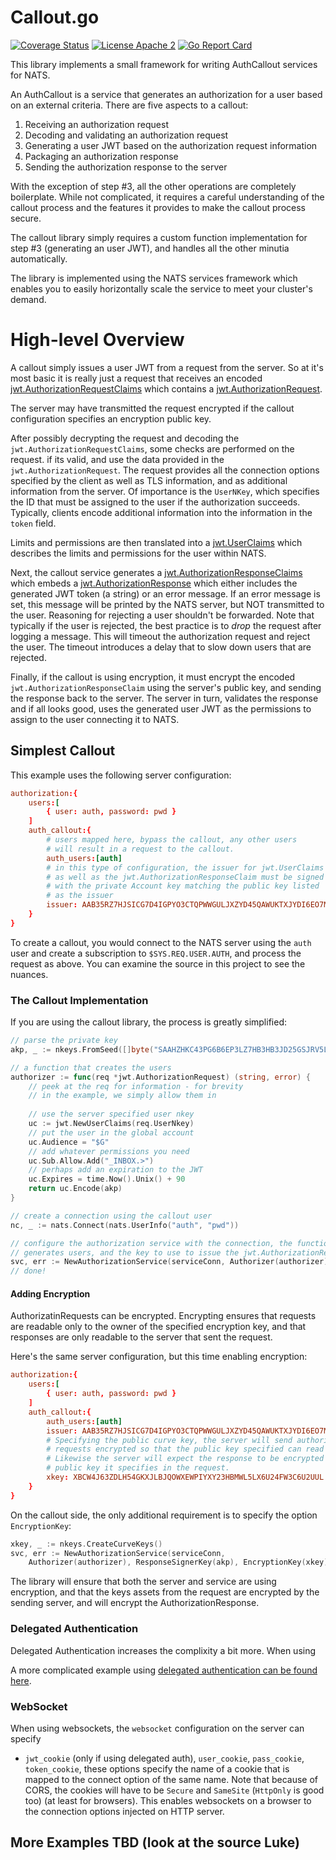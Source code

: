 # Callout.go

[![Coverage Status](https://coveralls.io/repos/github/aricart/callout.go/badge.svg?branch=main)](https://coveralls.io/github/aricart/callout.go?branch=main)
[![License Apache 2](https://img.shields.io/badge/License-Apache2-blue.svg)](https://www.apache.org/licenses/LICENSE-2.0)
[![Go Report Card](https://goreportcard.com/badge/github.com/aricart/callout.go)](https://goreportcard.com/report/github.com/aricart/callout.go)

This library implements a small framework for writing AuthCallout services for
NATS.

An AuthCallout is a service that generates an authorization for a user based on
an external criteria. There are five aspects to a callout:

1. Receiving an authorization request
1. Decoding and validating an authorization request
1. Generating a user JWT based on the authorization request information
1. Packaging an authorization response
1. Sending the authorization response to the server

With the exception of step #3, all the other operations are completely
boilerplate. While not complicated, it requires a careful understanding of the
callout process and the features it provides to make the callout process secure.

The callout library simply requires a custom function implementation for step #3
(generating an user JWT), and handles all the other minutia automatically.

The library is implemented using the NATS services framework which enables you
to easily horizontally scale the service to meet your cluster's demand.

# High-level Overview

A callout simply issues a user JWT from a request from the server. So at it's
most basic it is really just a request that receives an encoded
[jwt.AuthorizationRequestClaims](https://pkg.go.dev/github.com/nats-io/jwt/v2#AuthorizationRequestClaims)
which contains a
[jwt.AuthorizationRequest](https://pkg.go.dev/github.com/nats-io/jwt/v2#AuthorizationRequest).

The server may have transmitted the request encrypted if the callout
configuration specifies an encryption public key.

After possibly decrypting the request and decoding the
`jwt.AuthorizationRequestClaims`, some checks are performed on the request. if
its valid, and use the data provided in the `jwt.AuthorizationRequest`. The
request provides all the connection options specified by the client as well as
TLS information, and as additional information from the server. Of importance is
the `UserNKey`, which specifies the ID that must be assigned to the user if the
authorization succeeds. Typically, clients encode additional information into
the information in the `token` field.

Limits and permissions are then translated into a
[jwt.UserClaims](https://pkg.go.dev/github.com/nats-io/jwt/v2#UserClaims) which
describes the limits and permissions for the user within NATS.

Next, the callout service generates a
[jwt.AuthorizationResponseClaims](https://pkg.go.dev/github.com/nats-io/jwt/v2#AuthorizationResponseClaims)
which embeds a
[jwt.AuthorizationResponse](https://pkg.go.dev/github.com/nats-io/jwt/v2#AuthorizationResponse)
which either includes the generated JWT token (a string) or an error message. If
an error message is set, this message will be printed by the NATS server, but
NOT transmitted to the user. Reasoning for rejecting a user shouldn't be
forwarded. Note that typically if the user is rejected, the best practice is to
_drop_ the request after logging a message. This will timeout the authorization
request and reject the user. The timeout introduces a delay that to slow down
users that are rejected.

Finally, if the callout is using encryption, it must encrypt the encoded
`jwt.AuthorizationResponseClaim` using the server's public key, and sending the
response back to the server. The server in turn, validates the response and if
all looks good, uses the generated user JWT as the permissions to assign to the
user connecting it to NATS.

## Simplest Callout

This example uses the following server configuration:

```conf
authorization:{
    users:[
        { user: auth, password: pwd }
    ]
    auth_callout:{
        # users mapped here, bypass the callout, any other users
        # will result in a request to the callout.
        auth_users:[auth]
        # in this type of configuration, the issuer for jwt.UserClaims
        # as well as the jwt.AuthorizationResponseClaim must be signed
        # with the private Account key matching the public key listed
        # as the issuer
        issuer: AAB35RZ7HJSICG7D4IGPYO3CTQPWWGULJXZYD45QAWUKTXJYDI6EO7MV
    }
}
```

To create a callout, you would connect to the NATS server using the `auth` user
and create a subscription to `$SYS.REQ.USER.AUTH`, and process the request as
above. You can examine the source in this project to see the nuances.

### The Callout Implementation

If you are using the callout library, the process is greatly simplified:

```go
// parse the private key
akp, _ := nkeys.FromSeed([]byte("SAAHZHKC43PG6B6EP3LZ7HB3HB3JD25GSJRV5LFZE2A6XFT57SDFRSEI4E"))

// a function that creates the users
authorizer := func(req *jwt.AuthorizationRequest) (string, error) {
	// peek at the req for information - for brevity
	// in the example, we simply allow them in
	
	// use the server specified user nkey
    uc := jwt.NewUserClaims(req.UserNkey)
	// put the user in the global account
    uc.Audience = "$G"
	// add whatever permissions you need
    uc.Sub.Allow.Add("_INBOX.>")
	// perhaps add an expiration to the JWT
    uc.Expires = time.Now().Unix() + 90
    return uc.Encode(akp)
}

// create a connection using the callout user
nc, _ := nats.Connect(nats.UserInfo("auth", "pwd"))

// configure the authorization service with the connection, the function that 
// generates users, and the key to use to issue the jwt.AuthorizationResponseClaims
svc, err := NewAuthorizationService(serviceConn, Authorizer(authorizer), ResponseSignerKey(akp))
// done!
```

#### Adding Encryption

AuthorizatinRequests can be encrypted. Encrypting ensures that requests are
readable only to the owner of the specified encryption key, and that responses
are only readable to the server that sent the request.

Here's the same server configuration, but this time enabling encryption:

```conf
authorization:{
    users:[
        { user: auth, password: pwd }
    ]
    auth_callout:{
        auth_users:[auth]
        issuer: AAB35RZ7HJSICG7D4IGPYO3CTQPWWGULJXZYD45QAWUKTXJYDI6EO7MV
        # Specifying the public curve key, the server will send authorization
        # requests encrypted so that the public key specified can read them.
        # Likewise the server will expect the response to be encrypted on the
        # public key it specifies in the request.
        xkey: XBCW4J63ZDLH54GKXJLBJQOWXEWPIYXY23HBMWL5LX6U24FW3C6U2UUL
    }
}
```

On the callout side, the only additional requirement is to specify the option
`EncryptionKey`:

```go
xkey, _ := nkeys.CreateCurveKeys()
svc, err := NewAuthorizationService(serviceConn,
    Authorizer(authorizer), ResponseSignerKey(akp), EncryptionKey(xkey))
```

The library will ensure that both the server and service are using encryption,
and that the keys assets from the request are encrypted by the sending server,
and will encrypt the AuthorizationResponse.

### Delegated Authentication

Delegated Authentication increases the complixity a bit more. When using

A more complicated example using
[delegated authentication can be found here](examples/delegated/README.md).

### WebSocket

When using websockets, the `websocket` configuration on the server can specify

- `jwt_cookie` (only if using delegated auth), `user_cookie`, `pass_cookie`,
  `token_cookie`, these options specify the name of a cookie that is mapped to
  the connect option of the same name. Note that because of CORS, the cookies
  will have to be `Secure` and `SameSite` (`HttpOnly` is good too) (at least for
  browsers). This enables websockets on a browser to the connection options
  injected on HTTP server.

## More Examples TBD (look at the source Luke)
